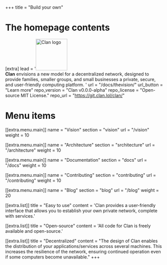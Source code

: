 +++
title = "Build your own"

# The homepage contents
[extra]
lead = '<img src="/logo/clan-dark.png" class="clogo" width="100px" height="100px" alt="Clan logo"></img> <br><b>Clan</b> envisions a new model for a decentralized network, designed to provide families, smaller groups, and small businesses a private, secure, and user-friendly computing platform. '
url = "/docs/thevision/"
url_button = "Learn more"
repo_version = "Clan v0.0.0-alpha"
repo_license = "Open-source MIT License."
repo_url = "https://git.clan.lol/clan/"

# Menu items
[[extra.menu.main]]
name = "Vision"
section = "vision"
url = "/vision"
weight = 10

[[extra.menu.main]]
name = "Architecture"
section = "srchitecture"
url = "/architecture"
weight = 10

[[extra.menu.main]]
name = "Documentation"
section = "docs"
url = "/docs"
weight = 10

[[extra.menu.main]]
name = "Contributing"
section = "contributing"
url = "/contributing"
weight = 10

[[extra.menu.main]]
name = "Blog"
section = "blog"
url = "/blog"
weight = 20

[[extra.list]]
title = "Easy to use"
content = 'Clan provides a user-friendly interface that allows you to establish your own private network, complete with services.'

[[extra.list]]
title = "Open-source"
content = 'All code for Clan is freely available and open-source.'

[[extra.list]]
title = "Decentralized"
content = "The design of Clan enables the distribution of your applications/services across several machines. This increases the resilience of the network, ensuring continued operation even if some computers become unavailable."
+++
